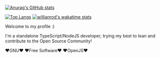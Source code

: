 [![Anurag's GitHub stats](https://github-readme-stats.vercel.app/api?username=VenRoot&bg_color=252525&text_color=FFFFFF)](https://github.com/anuraghazra/github-readme-stats)

[![Top Langs](https://github-readme-stats.vercel.app/api/top-langs/?username=VenRoot&layout=compact&bg_color=252525&text_color=FFFFFF)](https://github.com/anuraghazra/github-readme-stats)
[![willianrod's wakatime stats](https://github-readme-stats.vercel.app/api/wakatime?username=@VenRoot&bg_color=252525&text_color=FFFFFF)](https://github.com/anuraghazra/github-readme-stats)

Welcome to my profile :)


I'm a standalone TypeScript/NodeJS developer, trying my best to lean and contribute to the Open Source Community!

♥️GNU♥️
♥️Free Software♥️
♥️OpenJS♥️
